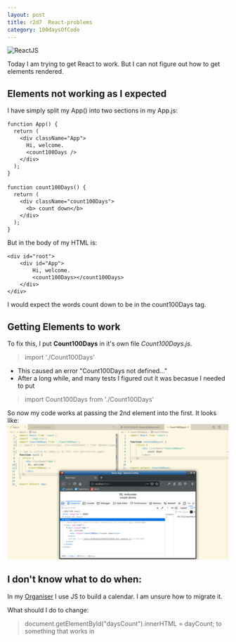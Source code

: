 ```yaml
---
layout: post
title: r2d7  React-problems
category: 100daysOfCode
---
```


![ReactJS](../images/icon-ReactJS.io)

Today I am trying to get React to work. But I can not figure out how to get elements rendered.

## Elements not working as I expected ##

I have simply split my App() into two sections in my App.js:
```
function App() {
  return (
    <div className="App">
      Hi, welcome.
      <count100Days />
    </div>
  );
}

function count100Days() {
  return (
    <div className="count100Days">
      <b> count down</b>
    </div>
  );
}
```

But in the body of my HTML is:
```
<div id="root">
    <div id="App">
        Hi, welcome.
        <count100Days></count100Days>
    </div>
</div>
```
I would expect the words count down to be in the count100Days tag.

## Getting Elements to work ##

To fix this, I put **Count100Days** in it's own file _Count100Days.js_.
> import './Count100Days'
* This caused an error "Count100Days not defined..."
* After a long while, and many tests I figured out it was becasue I needed to put
> import Count100Days from './Count100Days'

So now my code works at passing the 2nd element into the first. It looks like:
![screenshot of files](../images/r2d7.png)


## I don't know what to do when: ##
In my [Organiser](https://github.com/t3liph0n3/Calendar/blob/master/organiser.js) I use JS to build a calendar. I am unsure how to migrate it.

What should I do to change:
> document.getElementById("daysCount").innerHTML = dayCount; 
to something that works in